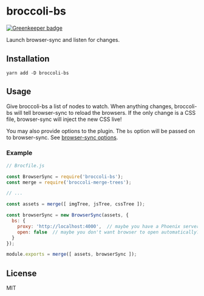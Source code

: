 # broccoli-bs

[![Greenkeeper badge](https://badges.greenkeeper.io/dustinfarris/broccoli-bs.svg)](https://greenkeeper.io/)

Launch browser-sync and listen for changes.

## Installation

```
yarn add -D broccoli-bs
```


## Usage

Give broccoli-bs a list of nodes to watch.  When anything changes,
broccoli-bs will tell browser-sync to reload the browsers.  If the
only change is a CSS file, browser-sync will inject the new CSS live!

You may also provide options to the plugin.  The `bs` option will be
passed on to browser-sync.  See [browser-sync options](https://www.browsersync.io/docs/options).


### Example

```js
// Brocfile.js

const BrowserSync = require('broccoli-bs');
const merge = require('broccoli-merge-trees');

// ...

const assets = merge([ imgTree, jsTree, cssTree ]);

const browserSync = new BrowserSync(assets, {
  bs: {
    proxy: 'http://localhost:4000',  // maybe you have a Phoenix server running?
    open: false  // maybe you don't want browser to open automatically?
  }
});

module.exports = merge([ assets, browserSync ]);
```


## License

MIT

